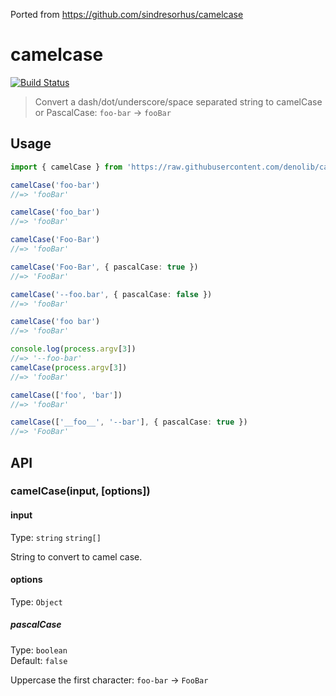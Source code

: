Ported from https://github.com/sindresorhus/camelcase

# camelcase

[![Build Status](https://travis-ci.org/denolib/camelcase.svg?branch=master)](https://travis-ci.org/denolib/camelcase)

> Convert a dash/dot/underscore/space separated string to camelCase or PascalCase: `foo-bar` → `fooBar`

## Usage

```ts
import { camelCase } from 'https://raw.githubusercontent.com/denolib/camelcase/master/index.ts'

camelCase('foo-bar')
//=> 'fooBar'

camelCase('foo_bar')
//=> 'fooBar'

camelCase('Foo-Bar')
//=> 'fooBar'

camelCase('Foo-Bar', { pascalCase: true })
//=> 'FooBar'

camelCase('--foo.bar', { pascalCase: false })
//=> 'fooBar'

camelCase('foo bar')
//=> 'fooBar'

console.log(process.argv[3])
//=> '--foo-bar'
camelCase(process.argv[3])
//=> 'fooBar'

camelCase(['foo', 'bar'])
//=> 'fooBar'

camelCase(['__foo__', '--bar'], { pascalCase: true })
//=> 'FooBar'
```

## API

### camelCase(input, [options])

#### input

Type: `string` `string[]`

String to convert to camel case.

#### options

Type: `Object`

##### pascalCase

Type: `boolean`<br>
Default: `false`

Uppercase the first character: `foo-bar` → `FooBar`
